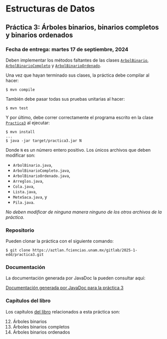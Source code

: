 Estructuras de Datos
=====================

Práctica 3: Árboles binarios, binarios completos y binarios ordenados
---------------------------------------------------------------------

### Fecha de entrega: martes 17 de septiembre, 2024

Deben implementar los métodos faltantes de las clases
[`ArbolBinario`](https://aztlan.fciencias.unam.mx/gitlab/2025-1-edd/practica3/-/blob/main/src/main/java/mx/unam/ciencias/edd/ArbolBinario.java),
[`ArbolBinarioCompleto`](https://aztlan.fciencias.unam.mx/gitlab/2025-1-edd/practica3/-/blob/main/src/main/java/mx/unam/ciencias/edd/ArbolBinarioCompleto.java)
y
[`ArbolBinarioOrdenado`](https://aztlan.fciencias.unam.mx/gitlab/2025-1-edd/practica3/-/blob/main/src/main/java/mx/unam/ciencias/edd/ArbolBinarioOrdenado.java).

Una vez que hayan terminado sus clases, la práctica debe compilar al hacer:

```
$ mvn compile
```

También debe pasar todas sus pruebas unitarias al hacer:

```
$ mvn test
```

Y por último, debe correr correctamente el programa escrito en la clase
[`Practica3`](https://aztlan.fciencias.unam.mx/gitlab/2025-1-edd/practica3/-/blob/main/src/main/java/mx/unam/ciencias/edd/Practica3.java)
al ejecutar:

```
$ mvn install
...
$ java -jar target/practica3.jar N
```

Donde `N` es un número entero positivo. Los únicos archivos que deben modificar son:

* `ArbolBinario.java`,
* `ArbolBinarioCompleto.java`,
* `ArbolBinarioOrdenado.java`,
* `Arreglos.java`,
* `Cola.java`,
* `Lista.java`,
* `MeteSaca.java`, y
* `Pila.java`.

*No deben modificar de ninguna manera ninguno de los otros archivos de la
práctica*.

### Repositorio

Pueden clonar la práctica con el siguiente comando:

```
$ git clone https://aztlan.fciencias.unam.mx/gitlab/2025-1-edd/practica3.git
```

### Documentación

La documentación generada por JavaDoc la pueden consultar aquí:

[Documentación generada por JavaDoc para la práctica
3](https://aztlan.fciencias.unam.mx/~canek/2025-1-edd/practica3/apidocs/index.html)

### Capítulos del libro

Los capítulos [del
libro](https://tienda.fciencias.unam.mx/es/home/437-estructuras-de-datos-con-java-moderno-9786073009157.html)
relacionados a esta práctica son:

12. Árboles binarios
13. Árboles binarios completos
14. Árboles binarios ordenados

